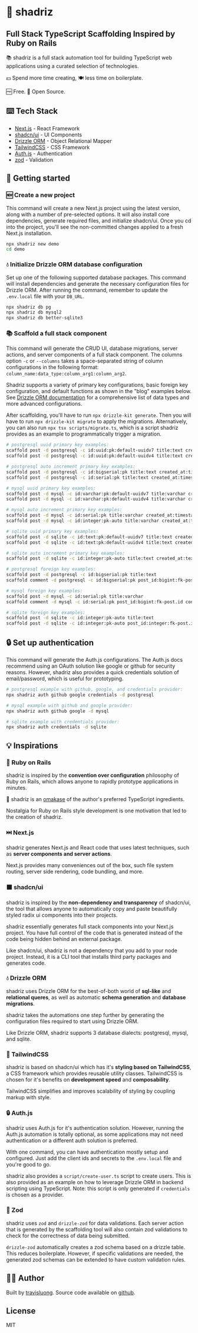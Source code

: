 # 🤖 shadriz

## Full Stack TypeScript Scaffolding Inspired by Ruby on Rails

📚 shadriz is a full stack automation tool for building TypeScript web applications using a curated selection of technologies.

💵 Spend more time creating, 🍽️ less time on boilerplate.

🆓 Free. 📖 Open Source.

## ⌨️ Tech Stack

- [Next.js](https://nextjs.org/) - React Framework
- [shadcn/ui](https://ui.shadcn.com/) - UI Components
- [Drizzle ORM](https://orm.drizzle.team/) - Object Relational Mapper
- [TailwindCSS](https://tailwindcss.com/) - CSS Framework
- [Auth.js](https://authjs.dev/) - Authentication
- [zod](https://zod.dev/) - Validation

## 🚀 Getting started

### 🆕 Create a new project

This command will create a new Next.js project using the latest version, along with a number of pre-selected options. It will also install core dependencies, generate required files, and initialize shadcn/ui. Once you cd into the project, you'll see the non-committed changes applied to a fresh Next.js installation.

```bash
npx shadriz new demo
cd demo
```

### 💧 Initialize Drizzle ORM database configuration

Set up one of the following supported database packages. This command will install dependencies and generate the necessary configuration files for Drizzle ORM. After running the command, remember to update the `.env.local` file with your `DB_URL`.

```bash
npx shadriz db pg
npx shadriz db mysql2
npx shadriz db better-sqlite3
```

### 📚 Scaffold a full stack component

This command will generate the CRUD UI, database migrations, server actions, and server components of a full stack component. The columns option `-c` or `--columns` takes a space-separated string of column configurations in the following format: `column_name:data_type:column_arg1:column_arg2`.

Shadriz supports a variety of primary key configurations, basic foreign key configuration, and default functions as shown in the "blog" examples below. See [Drizzle ORM documentation](https://orm.drizzle.team/) for a comprehensive list of data types and more advanced configurations.

After scaffolding, you'll have to run `npx drizzle-kit generate`. Then you will have to run `npx drizzle-kit migrate` to apply the migrations. Alternatively, you can also run `npx tsx scripts/migrate.ts`, which is a script shadriz provides as an example to programmatically trigger a migration.

```bash
# postgresql uuid primary key examples:
scaffold post -d postgresql -c id:uuid:pk:default-uuidv7 title:text created_at:timestamp:default-now
scaffold post -d postgresql -c id:uuid:pk:default-uuidv4 title:text created_at:timestamp:default-now

# postgresql auto increment primary key examples:
scaffold post -d postgresql -c id:bigserial:pk title:text created_at:timestamp:default-now
scaffold post -d postgresql -c id:serial:pk title:text created_at:timestamp:default-now

# mysql uuid primary key examples:
scaffold post -d mysql -c id:varchar:pk:default-uuidv7 title:varchar created_at:timestamp:default-now
scaffold post -d mysql -c id:varchar:pk:default-uuidv4 title:varchar created_at:timestamp:default-now

# mysql auto increment primary key examples:
scaffold post -d mysql -c id:serial:pk title:varchar created_at:timestamp:default-now
scaffold post -d mysql -c id:integer:pk-auto title:varchar created_at:timestamp:default-now

# sqlite uuid primary key examples:
scaffold post -d sqlite -c id:text:pk:default-uuidv7 title:text created_at:text:default-now
scaffold post -d sqlite -c id:text:pk:default-uuidv4 title:text created_at:text:default-now

# sqlite auto increment primary key examples:
scaffold post -d sqlite -c id:integer:pk-auto title:text created_at:text:default-now

# postgresql foreign key examples:
scaffold post -d postgresql -c id:bigserial:pk title:text
scaffold comment -d postgresql -c id:bigserial:pk post_id:bigint:fk-post.id content:text

# mysql foreign key examples:
scaffold post -d mysql -c id:serial:pk title:varchar
scaffold comment -d mysql -c id:serial:pk post_id:bigint:fk-post.id content:text

# sqlite foreign key examples:
scaffold post -d sqlite -c id:integer:pk-auto title:text
scaffold post -d sqlite -c id:integer:pk-auto post_id:integer:fk-post.id content:text
```

## 🔒 Set up authentication

This command will generate the Auth.js configurations. The Auth.js docs recommend using an OAuth solution like google or github for security reasons. However, shadriz also provides a quick credentials solution of email/password, which is useful for prototyping.

```bash
# postgresql example with github, google, and credentials provider:
npx shadriz auth github google credentials -d postgresql

# mysql example with github and google provider:
npx shadriz auth github google -d mysql

# sqlite example with credentials provider:
npx shadriz auth credentials -d sqlite
```

## 💡 Inspirations

### 🚂 Ruby on Rails

shadriz is inspired by the **convention over configuration** philosophy of Ruby on Rails, which allows anyone to rapidly prototype applications in minutes.

🍣 shadriz is an [omakase](https://dhh.dk/2012/rails-is-omakase.html) of the author's preferred TypeScript ingredients.

Nostalgia for Ruby on Rails style development is one motivation that led to the creation of shadriz.

### ⏭️ Next.js

shadriz generates Next.js and React code that uses latest techniques, such as **server components and server actions**.

Next.js provides many conveniences out of the box, such file system routing, server side rendering, code bundling, and more.

### ⬛ shadcn/ui

shadriz is inspired by the **non-dependency and transparency** of shadcn/ui, the tool that allows anyone to automatically copy and paste beautifully styled radix ui components into their projects.

shadriz essentially generates full stack components into your Next.js project. You have full control of the code that is generated instead of the code being hidden behind an external package.

Like shadcn/ui, shadriz is not a dependency that you add to your node project. Instead, it is a CLI tool that installs third party packages and generates code.

### 💧 Drizzle ORM

shadriz uses Drizzle ORM for the best-of-both world of **sql-like** and **relational queres**, as well as automatic **schema generation** and **database migrations**.

shadriz takes the automations one step further by generating the configuration files required to start using Drizzle ORM.

Like Drizzle ORM, shadriz supports 3 database dialects: postgresql, mysql, and sqlite.

### 🍃 TailwindCSS

shadriz is based on shadcn/ui which has it's **styling based on TailwindCSS**, a CSS framework which provides reusable utility classes. TailwindCSS is chosen for it's benefits on **development speed** and **composability**.

TailwindCSS simplifies and improves scalability of styling by coupling markup with style.

### 🔒 Auth.js

shadriz uses Auth.js for it's authentication solution. However, running the Auth.js automation is totally optional, as some applications may not need authentication or a different auth solution is preferred.

With one command, you can have authentication mostly setup and configured. Just add the client ids and secrets to the `.env.local` file and you're good to go.

shadriz also provides a `script/create-user.ts` script to create users. This is also provided as an example on how to leverage Drizzle ORM in backend scripting using TypeScript. Note: this script is only generated if `credentials` is chosen as a provider.

### 🔐 Zod

shadriz uses `zod` and `drizzle-zod` for data validations. Each server action that is generated by the scaffolding tool will also contain zod validations to check for the correctness of data being submitted.

`drizzle-zod` automatically creates a zod schema based on a drizzle table. This reduces boilerplate. However, if specific validations are needed, the generated zod schemas can be extended to have custom validation rules.

## 🧑‍💻 Author

Built by [travisluong](https://www.travisluong.com). Source code available on [github](https://www.github.com/travisluong/shadriz).

## License

MIT
